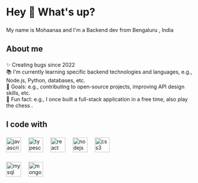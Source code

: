 <h1 align="left">Hey 👋 What's up?</h1>

###

<p align="left">My name is Mohaanaa and I'm a Backend dev from Bengaluru , India</p>

###

<h2 align="left">About me</h2>

###

<p align="left">✨ Creating bugs since 2022<br>📚 I'm currently learning specific backend technologies and languages, e.g., Node.js, Python, databases, etc.<br>🎯 Goals: e.g., contributing to open-source projects, improving API design skills, etc.<br>🎲 Fun fact: e.g., I once built a full-stack application in a free time, also play the chess .</p>

###

<h2 align="left">I code with</h2>

###

<div align="left">
  <img src="https://cdn.jsdelivr.net/gh/devicons/devicon/icons/javascript/javascript-original.svg" height="40" alt="javascript logo"  />
  <img width="12" />
  <img src="https://cdn.jsdelivr.net/gh/devicons/devicon/icons/typescript/typescript-original.svg" height="40" alt="typescript logo"  />
  <img width="12" />
  <img src="https://cdn.jsdelivr.net/gh/devicons/devicon/icons/react/react-original.svg" height="40" alt="react logo"  />
  <img width="12" />
  <img src="https://cdn.jsdelivr.net/gh/devicons/devicon/icons/nodejs/nodejs-original.svg" height="40" alt="nodejs logo"  />
  <img width="12" />
  <img src="https://cdn.jsdelivr.net/gh/devicons/devicon/icons/css3/css3-original.svg" height="40" alt="css3 logo"  />
</div>

###

<div align="left">
  <img src="https://cdn.jsdelivr.net/gh/devicons/devicon/icons/mysql/mysql-original.svg" height="40" alt="mysql logo"  />
  <img width="12" />
  <img src="https://cdn.jsdelivr.net/gh/devicons/devicon/icons/mongodb/mongodb-original.svg" height="40" alt="mongodb logo"  />
</div>

###
